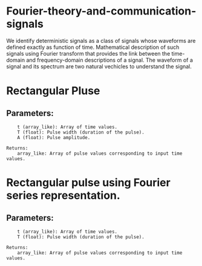 # Fourier-theory-and-communication-signals
We identify deterministic signals as a class of signals whose waveforms are defined exactly as function of time. Mathematical description of such signals using Fourier transform that provides the link between the time-domain and frequency-domain descriptions of a signal. 
The waveform of a signal and its spectrum are two natural vechicles to understand the signal.

# Rectangular Pluse
## Parameters:
        t (array_like): Array of time values.
        T (float): Pulse width (duration of the pulse).
        A (float): Pulse amplitude.

    Returns:
        array_like: Array of pulse values corresponding to input time values.
# Rectangular pulse using Fourier series representation.
## Parameters:
        t (array_like): Array of time values.
        T (float): Pulse width (duration of the pulse).

    Returns:
        array_like: Array of pulse values corresponding to input time values.
#
